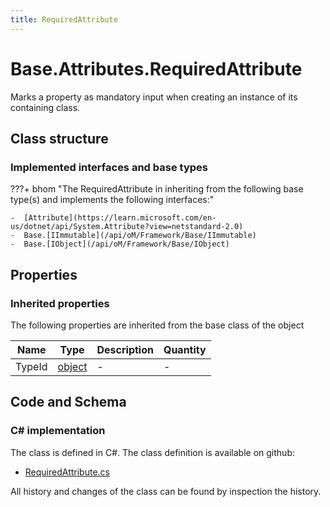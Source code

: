 ```yaml
---
title: RequiredAttribute
---
```


# Base.Attributes.RequiredAttribute

Marks a property as mandatory input when creating an instance of its containing class.

## Class structure

### Implemented interfaces and base types

???+ bhom "The RequiredAttribute in inheriting from the following base type(s) and implements the following interfaces:"

    -  [Attribute](https://learn.microsoft.com/en-us/dotnet/api/System.Attribute?view=netstandard-2.0)
    -  Base.[IImmutable](/api/oM/Framework/Base/IImmutable)
    -  Base.[IObject](/api/oM/Framework/Base/IObject)


## Properties

### Inherited properties
The following properties are inherited from the base class of the object

| Name             | Type             | Description      | Quantity         |
|------------------|------------------|------------------|------------------|
| TypeId | [object](https://learn.microsoft.com/en-us/dotnet/api/System.Object?view=netstandard-2.0) | - | - |


## Code and Schema

### C# implementation

The class is defined in C#. The class definition is available on github:

- [RequiredAttribute.cs](https://github.com/BHoM/BHoM/blob/develop/BHoM/Attributes\RequiredAttribute.cs)

All history and changes of the class can be found by inspection the history.
